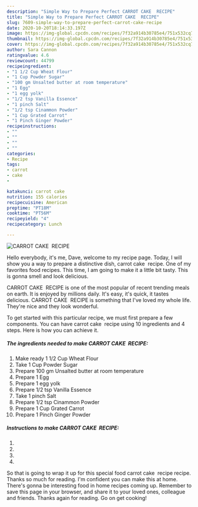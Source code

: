 ```yaml
---
description: "Simple Way to Prepare Perfect CARROT CAKE  RECIPE"
title: "Simple Way to Prepare Perfect CARROT CAKE  RECIPE"
slug: 7609-simple-way-to-prepare-perfect-carrot-cake-recipe
date: 2020-10-20T18:14:33.197Z
image: https://img-global.cpcdn.com/recipes/7f32a914b30785e4/751x532cq70/carrot-cake-recipe-recipe-main-photo.jpg
thumbnail: https://img-global.cpcdn.com/recipes/7f32a914b30785e4/751x532cq70/carrot-cake-recipe-recipe-main-photo.jpg
cover: https://img-global.cpcdn.com/recipes/7f32a914b30785e4/751x532cq70/carrot-cake-recipe-recipe-main-photo.jpg
author: Sara Cannon
ratingvalue: 4.6
reviewcount: 44799
recipeingredient:
- "1 1/2 Cup Wheat Flour"
- "1 Cup Powder Sugar"
- "100 gm Unsalted butter at room temperature"
- "1 Egg"
- "1 egg yolk"
- "1/2 tsp Vanilla Essence"
- "1 pinch Salt"
- "1/2 tsp Cinammon Powder"
- "1 Cup Grated Carrot"
- "1 Pinch Ginger Powder"
recipeinstructions:
- ""
- ""
- ""
- ""
categories:
- Recipe
tags:
- carrot
- cake
- 

katakunci: carrot cake  
nutrition: 155 calories
recipecuisine: American
preptime: "PT18M"
cooktime: "PT56M"
recipeyield: "4"
recipecategory: Lunch

---
```



![CARROT CAKE  RECIPE](https://img-global.cpcdn.com/recipes/7f32a914b30785e4/751x532cq70/carrot-cake-recipe-recipe-main-photo.jpg)

Hello everybody, it's me, Dave, welcome to my recipe page. Today, I will show you a way to prepare a distinctive dish, carrot cake  recipe. One of my favorites food recipes. This time, I am going to make it a little bit tasty. This is gonna smell and look delicious.

CARROT CAKE  RECIPE is one of the most popular of recent trending meals on earth. It is enjoyed by millions daily. It's easy, it's quick, it tastes delicious. CARROT CAKE  RECIPE is something that I've loved my whole life. They're nice and they look wonderful.




To get started with this particular recipe, we must first prepare a few components. You can have carrot cake  recipe using 10 ingredients and 4 steps. Here is how you can achieve it.

<!--inarticleads1-->

##### The ingredients needed to make CARROT CAKE  RECIPE:

1. Make ready 1 1/2 Cup Wheat Flour
1. Take 1 Cup Powder Sugar
1. Prepare 100 gm Unsalted butter at room temperature
1. Prepare 1 Egg
1. Prepare 1 egg yolk
1. Prepare 1/2 tsp Vanilla Essence
1. Take 1 pinch Salt
1. Prepare 1/2 tsp Cinammon Powder
1. Prepare 1 Cup Grated Carrot
1. Prepare 1 Pinch Ginger Powder




<!--inarticleads2-->

##### Instructions to make CARROT CAKE  RECIPE:

1. 
1. 
1. 
1. 




So that is going to wrap it up for this special food carrot cake  recipe recipe. Thanks so much for reading. I'm confident you can make this at home. There's gonna be interesting food in home recipes coming up. Remember to save this page in your browser, and share it to your loved ones, colleague and friends. Thanks again for reading. Go on get cooking!
